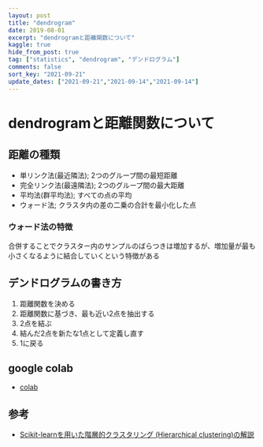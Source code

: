 ```yaml
---
layout: post
title: "dendrogram"
date: 2019-08-01
excerpt: "dendrogramと距離関数について"
kaggle: true
hide_from_post: true
tag: ["statistics", "dendrogram", "デンドログラム"]
comments: false
sort_key: "2021-09-21"
update_dates: ["2021-09-21","2021-09-14","2021-09-14"]
---
```


# dendrogramと距離関数について

## 距離の種類
 - 単リンク法(最近隣法); 2つのグループ間の最短距離
 - 完全リンク法(最遠隣法); 2つのグループ間の最大距離
 - 平均法(群平均法); すべての点の平均
 - ウォード法; クラスタ内の差の二乗の合計を最小化した点

### ウォード法の特徴
合併することでクラスター内のサンプルのばらつきは増加するが、増加量が最も小さくなるように結合していくという特徴がある

## デンドログラムの書き方
 1. 距離関数を決める
 2. 距離関数に基づき、最も近い2点を抽出する
 3. 2点を結ぶ
 4. 結んだ2点を新たな1点として定義し直す
 5. 1に戻る

## google colab
 - [colab](https://colab.research.google.com/drive/1rziYWQV6WX8PP9LHX4TNltoDZeINDeBw?usp=sharing)

## 参考
 - [Scikit-learnを用いた階層的クラスタリング (Hierarchical clustering)の解説](https://data-analysis-stats.jp/%E6%A9%9F%E6%A2%B0%E5%AD%A6%E7%BF%92/scikit-learn%E3%82%92%E7%94%A8%E3%81%84%E3%81%9F%E9%9A%8E%E5%B1%A4%E7%9A%84%E3%82%AF%E3%83%A9%E3%82%B9%E3%82%BF%E3%83%AA%E3%83%B3%E3%82%B0-hierarchical-clustering%E3%81%AE%E8%A7%A3%E8%AA%AC/)
